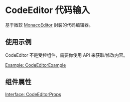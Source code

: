 # CodeEditor 代码输入

基于微软 [MonacoEditor](https://microsoft.github.io/monaco-editor/index.html) 封装的代码编辑器。

## 使用示例

CodeEditor 不是受控组件，需要你使用 API 来获取/修改内容。

[Example: CodeEditorExample](./_example/CodeEditorExample.jsx)

## 组件属性

[Interface: CodeEditorProps](./CodeEditor.tsx)
